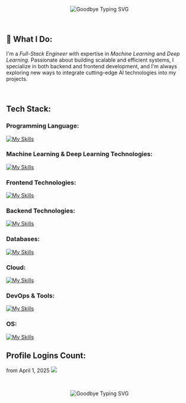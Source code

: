 
<!-- ![Anurag's GitHub stats](https://github-readme-stats.vercel.app/api?username=Mahmoud-Da&show_icons=true&theme=radical)

<!-- https://readme-typing-svg.herokuapp.com/demo/  -->

<p align="center">
  <img src="https://readme-typing-svg.herokuapp.com?font=Fira+Code&weight=1500&size=30&pause=1000&color=3AFF75&width=435&lines=Greetings!!!;I'm+Mahmoud;a+Developer" alt="Goodbye Typing SVG" />
</p>

<br>

## 🚀 What I Do:
I'm a *Full-Stack Engineer* with expertise in *Machine Learning* and *Deep Learning*. Passionate about building scalable and efficient systems,
I specialize in both backend and frontend development, and I'm always exploring new ways to integrate cutting-edge AI technologies into my projects.

<br>

## Tech Stack:

### Programming Language:
[![My Skills](https://skillicons.dev/icons?i=py,ruby,java,js,ts,php,cpp,cs)](https://skillicons.dev)

### Machine Learning & Deep Learning Technologies:
[![My Skills](https://skillicons.dev/icons?i=pytorch)](https://skillicons.dev)


### Frontend Technologies:
[![My Skills](https://skillicons.dev/icons?i=html,css,tailwind,jquery,react,vue)](https://skillicons.dev)


### Backend Technologies:
[![My Skills](https://skillicons.dev/icons?i=nextjs,rails,nodejs,flask)](https://skillicons.dev)


### Databases:
[![My Skills](https://skillicons.dev/icons?i=sqlite,mysql,postgres,prisma)](https://skillicons.dev)


### Cloud:
[![My Skills](https://skillicons.dev/icons?i=aws,azure,heroku)](https://skillicons.dev)


### DevOps & Tools:
[![My Skills](https://skillicons.dev/icons?i=git,github,githubactions,docker,kubernetes,regex,sentry,vite,anaconda,babel,bash,bun,npm,pnpm,yarn,postman)](https://skillicons.dev)


### OS:
[![My Skills](https://skillicons.dev/icons?i=apple,windows,linux,ubuntu,kali)](https://skillicons.dev)
<br>

## Profile Logins Count:

from April 1, 2025
![](https://count.getloli.com/get/@Mahmoud-Da.github.readme)

<br>

<p align="center">
  <img src="https://readme-typing-svg.demolab.com?font=Fira+Code&weight=1500&size=30&pause=1000&color=3AFF75&center=true&vCenter=true&width=435&lines=Thanks+for+visiting!;See+you+soon!" alt="Goodbye Typing SVG" />
</p>
